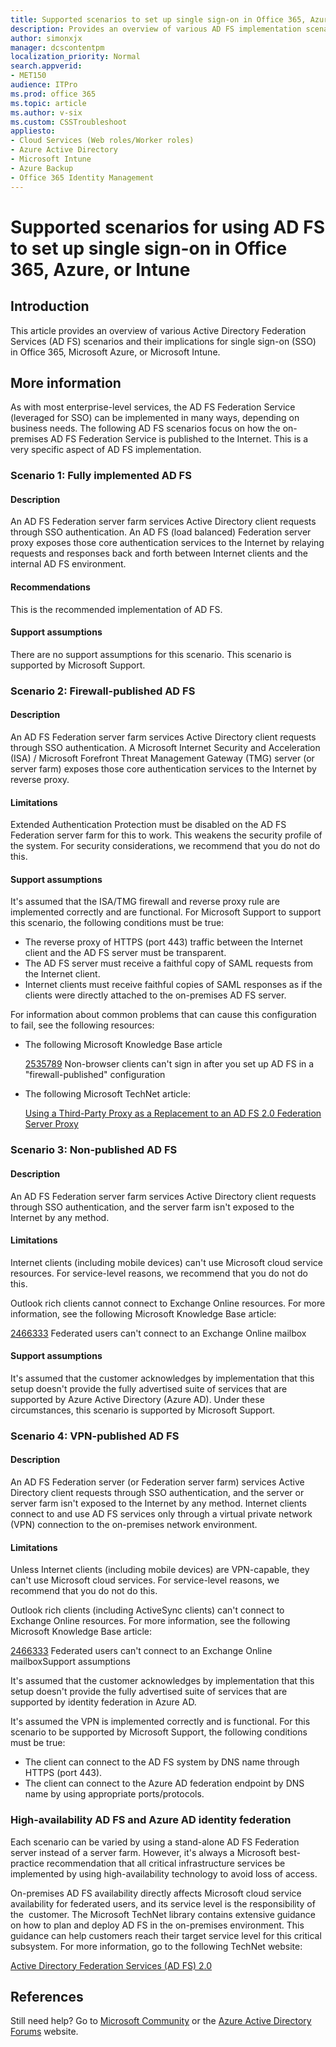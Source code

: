 ```yaml
---
title: Supported scenarios to set up single sign-on in Office 365, Azure, or Intune
description: Provides an overview of various AD FS implementation scenarios for single sign-on (SSO) in Office 365, Azure, or Microsoft Intune.
author: simonxjx
manager: dcscontentpm
localization_priority: Normal
search.appverid: 
- MET150
audience: ITPro
ms.prod: office 365
ms.topic: article
ms.author: v-six
ms.custom: CSSTroubleshoot
appliesto:
- Cloud Services (Web roles/Worker roles)
- Azure Active Directory
- Microsoft Intune
- Azure Backup
- Office 365 Identity Management
---
```


# Supported scenarios for using AD FS to set up single sign-on in Office 365, Azure, or Intune

## Introduction 

This article provides an overview of various Active Directory Federation Services (AD FS) scenarios and their implications for single sign-on (SSO) in Office 365, Microsoft Azure, or Microsoft Intune.

## More information

As with most enterprise-level services, the AD FS Federation Service (leveraged for SSO) can be implemented in many ways, depending on business needs. The following AD FS scenarios focus on how the on-premises AD FS Federation Service is published to the Internet. This is a very specific aspect of AD FS implementation. 

### Scenario 1: Fully implemented AD FS

#### Description 

An AD FS Federation server farm services Active Directory client requests through SSO authentication. An AD FS (load balanced) Federation server proxy exposes those core authentication services to the Internet by relaying requests and responses back and forth between Internet clients and the internal AD FS environment. 

#### Recommendations

This is the recommended implementation of AD FS. 

#### Support assumptions 

There are no support assumptions for this scenario. This scenario is supported by Microsoft Support. 

### Scenario 2: Firewall-published AD FS

#### Description 

An AD FS Federation server farm services Active Directory client requests through SSO authentication. A Microsoft Internet Security and Acceleration (ISA) / Microsoft Forefront Threat Management Gateway (TMG) server (or server farm) exposes those core authentication services to the Internet by reverse proxy. 

#### Limitations 

Extended Authentication Protection must be disabled on the AD FS Federation server farm for this to work. This weakens the security profile of the system. For security considerations, we recommend that you do not do this. 

#### Support assumptions 

It's assumed that the ISA/TMG firewall and reverse proxy rule are implemented correctly and are functional. For Microsoft Support to support this scenario, the following conditions must be true:  

- The reverse proxy of HTTPS (port 443) traffic between the Internet client and the AD FS server must be transparent.    
- The AD FS server must receive a faithful copy of SAML requests from the Internet client.    
- Internet clients must receive faithful copies of SAML responses as if the clients were directly attached to the on-premises AD FS server.    

For information about common problems that can cause this configuration to fail, see the following resources: 

- The following Microsoft Knowledge Base article 

   [2535789](https://support.microsoft.com/help/2535789) Non-browser clients can't sign in after you set up AD FS in a "firewall-published" configuration    
- The following Microsoft TechNet article:

   [Using a Third-Party Proxy as a Replacement to an AD FS 2.0 Federation Server Proxy](https://technet.microsoft.com/library/hh852618%28v=ws.10%29.aspx)   

### Scenario 3: Non-published AD FS

#### Description 

An AD FS Federation server farm services Active Directory client requests through SSO authentication, and the server farm isn't exposed to the Internet by any method. 

#### Limitations 

Internet clients (including mobile devices) can't use Microsoft cloud service resources. For service-level reasons, we recommend that you do not do this. 

Outlook rich clients cannot connect to Exchange Online resources. For more information, see the following Microsoft Knowledge Base article: 

[2466333](https://support.microsoft.com/help/2466333) Federated users can't connect to an Exchange Online mailbox

#### Support assumptions 

It's assumed that the customer acknowledges by implementation that this setup doesn't provide the fully advertised suite of services that are supported by Azure Active Directory (Azure AD). Under these circumstances, this scenario is supported by Microsoft Support. 

### Scenario 4: VPN-published AD FS

#### Description

An AD FS Federation server (or Federation server farm) services Active Directory client requests through SSO authentication, and the server or server farm isn't exposed to the Internet by any method. Internet clients connect to and use AD FS services only through a virtual private network (VPN) connection to the on-premises network environment. 

#### Limitations

Unless Internet clients (including mobile devices) are VPN-capable, they can't use Microsoft cloud services. For service-level reasons, we recommend that you do not do this. 

Outlook rich clients (including ActiveSync clients) can't connect to Exchange Online resources. For more information, see the following Microsoft Knowledge Base article:

[2466333](https://support.microsoft.com/help/2466333) Federated users can't connect to an Exchange Online mailboxSupport assumptions

It's assumed that the customer acknowledges by implementation that this setup doesn't provide the fully advertised suite of services that are supported by identity federation in Azure AD. 

It's assumed the VPN is implemented correctly and is functional. For this scenario to be supported by Microsoft Support, the following conditions must be true: 

- The client can connect to the AD FS system by DNS name through HTTPS (port 443).    
- The client can connect to the Azure AD federation endpoint by DNS name by using appropriate ports/protocols.    

### High-availability AD FS and Azure AD identity federation

Each scenario can be varied by using a stand-alone AD FS Federation server instead of a server farm. However, it's always a Microsoft best-practice recommendation that all critical infrastructure services be implemented by using high-availability technology to avoid loss of access. 

On-premises AD FS availability directly affects Microsoft cloud service availability for federated users, and its service level is the responsibility of the  customer. The Microsoft TechNet library contains extensive guidance on how to plan and deploy AD FS in the on-premises environment. This guidance can help customers reach their target service level for this critical subsystem. For more information, go to the following TechNet website: 

[Active Directory Federation Services (AD FS) 2.0](https://technet.microsoft.com/library/adfs2%28ws.10%29.aspx)

## References 

Still need help? Go to [Microsoft Community](https://answers.microsoft.com/) or the [Azure Active Directory Forums](https://social.msdn.microsoft.com/forums/azure/home?forum=windowsazuread) website.
